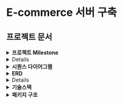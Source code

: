 # E-commerce 서버 구축

## 프로젝트 문서 

<details>
  <summary><b>프로젝트 Milestone</b></summary>
<a href="https://github.com/users/onetaek/projects/4/views/1">
    <img src="https://github.com/user-attachments/assets/2115fb9f-fd94-4823-ac1c-fba02c8d58d7" />
<a/>

- github의 project 와 milestones 기능을 사용하여 작성하였습니다.
- 이미지를 클릭하시면 자세한 내용을 확인할 수 있습니다.

</details>

<details>
  <summary><b>도메인 모델링</b></summary>
<a href="https://lucid.app/lucidchart/c90bb540-962e-46a2-b01a-c3a065a2714e/edit?viewport_loc=-1053%2C-547%2C2367%2C1030%2C0_0&invitationId=inv_0471bdc9-2ac0-4a1f-99e6-2adcd636f258">
    <img src="https://github.com/user-attachments/assets/ab58869d-674a-44e7-95bf-a709f670d0ff" />
<a/>
- 요구사항에 맞는 어떤 `객체`를 도출해낼 것인가? 어떤 `메세지`를 전달할 것인가? 를 생각하며 모델링 하였습니다.

</details>

<details>
  <summary><b>시퀀스 다이어그램</b></summary>

1. 잔액 충전 / 조회 시나리오
```mermaid
sequenceDiagram
    participant 사용자
    participant 잔액

    사용자->>잔액: 충전 요청 (금액)
    alt 충전 성공
        잔액-->>사용자: 충전 완료
    else 충전 실패
        잔액-->>사용자: 충전 실패 응답
    end

    사용자->>잔액: 잔액 조회 요청
    잔액->>사용자: 잔액 정보 반환
```

2. 상품 조회 시나리오

```mermaid
sequenceDiagram
    participant 사용자
    participant 상품

    사용자->>상품: 상품 정보 조회 요청
    상품->>사용자: 상품 목록 반환 (ID, 이름, 가격, 잔여수량)
```

3. 주문 / 결제 시나리오
```mermaid
sequenceDiagram
    participant 사용자
    participant 주문
    participant 잔액
    participant 재고
    participant 결제

    사용자->>주문: 주문 요청 (상품 ID, 수량 목록)
    주문->>잔액: 잔액 확인 요청
    alt 잔액 충분
        잔액-->>주문: 잔액 충분

        주문->>재고: 재고 확인 요청
        alt 재고 충분
            재고-->>주문: 재고 확인 성공

            주문->>결제: 결제 요청
            결제->>잔액: 잔액 차감 요청
            alt 차감 성공
                잔액-->>결제: 잔액 차감 완료
                결제-->>주문: 결제 성공

                주문->>재고: 재고 차감 요청
                재고->>재고: 재고 차감 처리
                재고-->>주문: 재고 차감 완료

                주문-->>사용자: 주문 완료
            else 차감 실패
                잔액-->>결제: 차감 실패
                결제-->>주문: 결제 실패
                주문-->>사용자: 주문 실패 - 잔액 차감 오류
            end
        else 재고 부족
            재고-->>주문: 재고 부족
            주문-->>사용자: 주문 실패 - 재고 부족
        end
    else 잔액 부족
        잔액-->>주문: 잔액 부족
        주문-->>사용자: 주문 실패 - 잔액 부족
    end

```

4. 인기 판매 상품 조회 시나리오
```mermaid
sequenceDiagram
    participant 사용자
    participant 주문
    participant 상품

    사용자->>주문: 인기 상품 조회 요청 (최근 3일)
    주문->>상품: 판매 통계 조회 요청

    상품->>주문: 인기 상품 목록 반환 (상위 5개)
    주문->>사용자: 인기 상품 정보 반환
```

5-1. 장바구니에 상품 추가
```mermaid
sequenceDiagram
    participant 사용자
    participant 장바구니
    participant 장바구니항목

    사용자->>장바구니: 상품 추가 요청 (상품 ID, 수량)
    alt 장바구니 존재
        장바구니->>장바구니항목: 상품 항목 조회 (상품 ID)
        alt 상품 존재
            장바구니항목->>장바구니항목: 수량 업데이트
            장바구니항목-->>장바구니: 업데이트 완료
        else 상품 미존재
            장바구니->>장바구니항목: 새로운 상품 항목 추가
            장바구니항목-->>장바구니: 추가 완료
        end
    else 장바구니 미존재
        장바구니->>장바구니: 새로운 장바구니 생성
        장바구니->>장바구니항목: 상품 항목 추가
        장바구니항목-->>장바구니: 추가 완료
    end
    장바구니-->>사용자: 상품 추가 완료

```

5-2. 장바구니에서 상품 삭제
```mermaid
sequenceDiagram
    participant 사용자
    participant 장바구니
    participant 장바구니항목

    사용자->>장바구니: 상품 삭제 요청 (상품 ID)
    장바구니->>장바구니항목: 상품 항목 조회 (상품 ID)
    alt 상품 존재
        장바구니항목->>장바구니항목: 항목 삭제
        장바구니항목-->>장바구니: 삭제 완료
        장바구니-->>사용자: 상품 삭제 완료
    else 상품 미존재
        장바구니-->>사용자: 삭제 실패 - 상품 없음
    end

```

5-3. 장바구니 조회
```mermaid
sequenceDiagram
    participant 사용자
    participant 장바구니
    participant 장바구니항목
    participant 상품

    사용자->>장바구니: 장바구니 조회 요청
    장바구니->>장바구니항목: 장바구니 항목 조회
    장바구니항목->>상품: 상품 정보 조회 (상품 ID)
    상품-->>장바구니항목: 상품 정보 반환 (이름, 가격)
    장바구니항목-->>장바구니: 장바구니 항목 정보 반환
    장바구니-->>사용자: 장바구니 목록 반환 (상품 이름, 수량, 가격)
```
</details>


<details>
  <summary><b>ERD</b></summary>

## ERD

```mermaid
erDiagram
    User {
        BIGINT id PK "PRIMARY KEY AUTO_INCREMENT"
        VARCHAR name "NOT NULL"
        BIGINT balance_id FK "FOREIGN KEY"
    }
    Balance {
        BIGINT balance_id PK "PRIMARY KEY AUTO_INCREMENT"
        BIGINT user_id FK "FOREIGN KEY UNIQUE"
        DECIMAL amount "NOT NULL DEFAULT 0.00"
    }
    Product {
        BIGINT product_id PK "PRIMARY KEY AUTO_INCREMENT"
        VARCHAR name "NOT NULL"
        DECIMAL price "NOT NULL"
        INT stock_quantity "NOT NULL"
    }
    Order {
        BIGINT order_id PK "PRIMARY KEY AUTO_INCREMENT"
        BIGINT user_id FK "FOREIGN KEY"
        TIMESTAMP order_date "DEFAULT CURRENT_TIMESTAMP"
        DECIMAL total_price
    }
    OrderItem {
        BIGINT order_item_id PK "PRIMARY KEY AUTO_INCREMENT"
        BIGINT order_id FK "FOREIGN KEY"
        BIGINT product_id FK "FOREIGN KEY"
        INT quantity "NOT NULL"
        DECIMAL price "NOT NULL"
    }
    Inventory {
        BIGINT inventory_id PK "PRIMARY KEY AUTO_INCREMENT"
        BIGINT product_id FK "UNIQUE"
        INT available_quantity "NOT NULL"
    }
    Payment {
        BIGINT payment_id PK "PRIMARY KEY AUTO_INCREMENT"
        BIGINT order_id FK "UNIQUE FOREIGN KEY"
        DECIMAL amount "NOT NULL"
        VARCHAR payment_status "NOT NULL"
    }
    Cart {
        BIGINT cart_id PK "PRIMARY KEY AUTO_INCREMENT"
        BIGINT user_id FK "UNIQUE FOREIGN KEY"
    }
    CartItem {
        BIGINT cart_item_id PK "PRIMARY KEY AUTO_INCREMENT"
        BIGINT cart_id FK "FOREIGN KEY"
        BIGINT product_id FK "FOREIGN KEY"
        INT quantity "NOT NULL"
    }

    User ||--o| Balance : "has"
    User ||--o{ Order : "places"
    Order ||--|{ OrderItem : "contains"
    Order ||--o| Payment : "has"
    Product ||--|{ OrderItem : "included in"
    Product ||--o| Inventory : "has"
    User ||--o| Cart : "has"
    Cart ||--|{ CartItem : "contains"
    Product ||--|{ CartItem : "included in"
```

</details>


<details>
  <summary><b>API 명세서</b></summary>

http://hanghae.duckdns.org/
- 위 링크를 통해 API 명세서를 확인할 수 있습니다.
- OpenAPI CodeGenerator 를 사용하여 API 명세서를 생성하였습니다.
- AWS를 통해 API서버를 배포하였습니다.

</details>

<details>
  <summary><b>기술스택</b></summary>

### **1. Web Application Server**
- **Java 17**
- **Spring Boot**
- **Spring Web**
- **Spring Validation**
- **Spring Security**
- **JWT (Json Web Token)**

### **2. Database**
- **H2** (Domain)
- **Spring Data JPA**
- **QueryDSL**

### **3. Messaging Solution**
- **Spring for Apache Kafka**

### **4. Caching**
- **Redis** (Caching)

### **5. Monitoring System**
- **Prometheus** (Application Metadata)
- **Grafana**
- **Spring Actuator**

### **6. Documentation**
- **Swagger**

### **7. Testing**
- **Spring Boot Test**

</details>



<details>
  <summary><b>패키지 구조</b></summary>

```
api/
  └── 도메인/ (product, order, user, cart...)
      ├── controller/
      ├── dto/
      │   ├── request/
      │   └── response/

domain/
  └── 도메인/ (product, order, user, cart...)
      ├── models/
      │   └── 도메인Entity
      ├── service/
      │   └── 도메인Service
      ├── repositories/
      │   └── 도메인Repository (I/F)
      └── infrastructure/
          ├── 도메인JpaRepository.java (JPA)
          └── 도메인QueryRepository.java (QueryDSL)
```
</details>